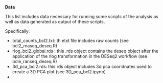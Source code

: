 **Data**

This list includes data necessary for running some scripts of the analysis as well as data generated as output of these scripts.

Specifically:

- total_counts_bcl2.txt: th etxt file includes raw counts (see bcl2_rnaseq_deseq.R)
- rlog_bcl2_global.rds : this .rds object contains the deseq object after the application of the rlog transformation in the DESeq2 workflow (see bcle_ranseq_deseq.R)
- 3d_pca_bcl2.rds: this rds object includes 3d pca cooridnates used to create a 3D PCA plot (see 3D_pca_bcl2.ipynb)
- 


